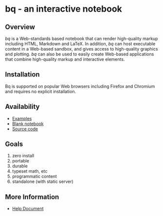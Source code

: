 # bq - an interactive notebook

## Overview

*bq* is a Web-standards based notebook that can render high-quality markup including HTML, Markdown and LaTeX.
In addition, *bq* can host executable content in a Web-based sandbox, and gives access to high-quality graphics and plotting.
*bq* can also be used to easily create Web-based applications that combine high-quality markup and interactive elements.

## Installation

Bq is supported on popular Web browsers including Firefox and Chromium and requires no explicit installation.

## Availability

* [Examples](https://ed-puckett.github.io/bq/dist/current/examples/index.html)
* [Blank notebook](https://ed-puckett.github.io/bq/dist/current/index.html)
* [Source code](https://github.com/ed-puckett/bq)

## Goals

1. zero install
1. portable
1. durable
1. typeset math, etc
1. programmatic content
1. standalone (with static server)

## More Information

* [Help Document](https://ed-puckett.github.io/bq/dist/current/help/help.html)
